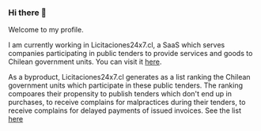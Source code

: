 ### Hi there 👋

<!--
**andresmascl/andresmascl** is a ✨ _special_ ✨ repository because its `README.md` (this file) appears on your GitHub profile.

Here are some ideas to get you started:

- 🔭 I’m currently working on ...
- 🌱 I’m currently learning ...
- 👯 I’m looking to collaborate on ...
- 🤔 I’m looking for help with ...
- 💬 Ask me about ...
- 📫 How to reach me: ...
- 😄 Pronouns: ...
- ⚡ Fun fact: ...
-->

Welcome to my profile.

I am currently working in Licitaciones24x7.cl, a SaaS which serves companies participating in public tenders to provide services and goods to Chilean government units.  You can visit it [here](https://licitaciones24x7.cl).

As a byproduct, Licitaciones24x7.cl generates as a list ranking the Chilean government units which participate in these public tenders.  The ranking compoares their propensity to publish tenders which don't end up in purchases, to receive complains for malpractices during their tenders, to receive complains for delayed payments of issued invoices.  See the list [here](https://info.licitaciones24x7.cl/demandantes-del-estado)


